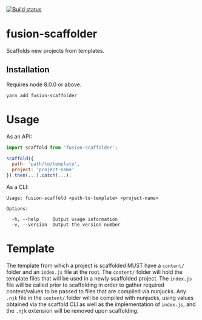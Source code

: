 [![Build status](https://badge.buildkite.com/563f51722957765c351dcfc3980a0dc0e96a674cc3b6afcd41.svg?branch=master)](https://buildkite.com/uberopensource/fusion-scaffolder)

# fusion-scaffolder

Scaffolds new projects from templates.

## Installation

Requires node 8.0.0 or above.

```
yarn add fusion-scaffolder
```

# Usage

As an API:

```js
import scaffold from 'fusion-scaffolder';

scaffold({
  path: 'path/to/template',
  project: 'project-name'
}).then(...).catch(...);
```

As a CLI:

```
Usage: fusion-scaffold <path-to-template> <project-name>

Options:

  -h, --help     Output usage information
  -v, --version  Output the version number
```

# Template

The template from which a project is scaffolded MUST have a `content/` folder and an `index.js` file at the root. The `content/` folder will hold the template files that will be used in a newly scaffolded project. The `index.js` file will be called prior to scaffolding in order to gather required context/values to be passed to files that are compiled via nunjucks. Any `.njk` file in the `content/` folder will be compiled with nunjucks, using values obtained via the scaffold CLI as well as the implementation of `index.js`, and the `.njk` extension will be removed upon scaffolding.
